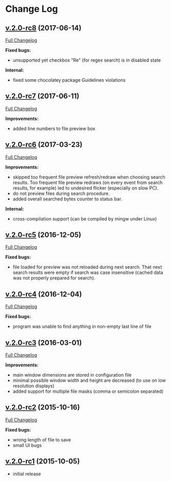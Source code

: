 # Change Log

## [v.2.0-rc8](https://github.com/goriy/sif/releases/tag/v.2.0-rc8) (2017-06-14)

[Full Changelog](https://github.com/goriy/sif/compare/v.2.0-rc7...v.2.0-rc8)

**Fixed bugs:**

* unsupported yet checkbox "Re" (for regex search) is in disabled state

**Internal:**

* fixed some chocolatey package Guidelines violations

## [v.2.0-rc7](https://github.com/goriy/sif/releases/tag/v.2.0-rc7) (2017-06-11)

[Full Changelog](https://github.com/goriy/sif/compare/v.2.0-rc6...v.2.0-rc7)

**Improvements:**

* added line numbers to file preview box


## [v.2.0-rc6](https://github.com/goriy/sif/releases/tag/v.2.0-rc6) (2017-03-23)

[Full Changelog](https://github.com/goriy/sif/compare/v.2.0-rc5...v.2.0-rc6)

**Improvements:**

* skipped too frequent file preview refresh/redraw when choosing search results.
  Too frequent file preview redraws (on every event from search results,
  for example) led to undesired flicker (especially on slow PC).
* do not preview files during search procedure.
* added overall searched bytes counter to status bar.

**Internal:**

* cross-compilation support (can be compiled by mingw under Linux)


## [v.2.0-rc5](https://github.com/goriy/sif/releases/tag/v.2.0-rc5) (2016-12-05)

[Full Changelog](https://github.com/goriy/sif/compare/v.2.0-rc4...v.2.0-rc5)

**Fixed bugs:**

* file loaded for preview was not reloaded during next search. That next search
  results were empty if search was case insensitive (cached data was not properly
  prepared for search).

## [v.2.0-rc4](https://github.com/goriy/sif/releases/tag/v.2.0-rc4) (2016-12-04)

[Full Changelog](https://github.com/goriy/sif/compare/v.2.0-rc3...v.2.0-rc4)

**Fixed bugs:**

* program was unable to find anything in non-empty last line of file

## [v.2.0-rc3](https://github.com/goriy/sif/releases/tag/v.2.0-rc3) (2016-03-01)

[Full Changelog](https://github.com/goriy/sif/compare/v.2.0-rc2...v.2.0-rc3)

**Improvements:**

* main window dimensions are stored in configuration file
* minimal possible window width and height are decreased (to use on low resolution displays)
* added support for multiple file masks (comma or semicolon separated)

## [v.2.0-rc2](https://github.com/goriy/sif/releases/tag/v.2.0-rc2) (2015-10-16)

[Full Changelog](https://github.com/goriy/sif/compare/v.2.0-rc1...v.2.0-rc2)

**Fixed bugs:**

* wrong length of file to save
* small UI bugs

## [v.2.0-rc1](https://github.com/goriy/sif/releases/tag/v.2.0-rc1) (2015-10-05)

* initial release
